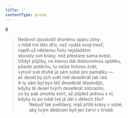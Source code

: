 ```yaml
---
title: ''
contentType: prose
---
```


6

> Nedovol zpustošit drsnému spáru zimy  
> v tobě tvé léto dřív, než vydáš svoji tresť;  
> naplň už některou fiolu nejsladšími  
> skvosty své krásy, než přestane sama kvést.  
> Vždyť půjčku, na kterou dát dobrovolnou splátku,  
> působí potěchu, tu nelze lichvou zvát;  
> vytvoř své druhé já sám sobě pro památku —  
> ač deset by jich svět měl desetkrát tak rád.  
> A ty sám byl bys též desetkrát šťastnější,  
> kdyby tě deset tvých desetkrát zobrazilo;  
> co by pak zmohla smrt, až půjdeš jednou s ní,  
> kdyby tu po tobě tvé já dál v dětech žilo?  
>          Nebuď tak svéhlavý, máš příliš krásy v sobě,  
>          aby tvým dědicem byli jen červi v hrobě.

